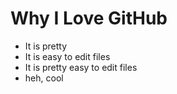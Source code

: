 # Why I Love GitHub

* It is pretty
* It is easy to edit files
* It is pretty easy to edit files
* heh, cool